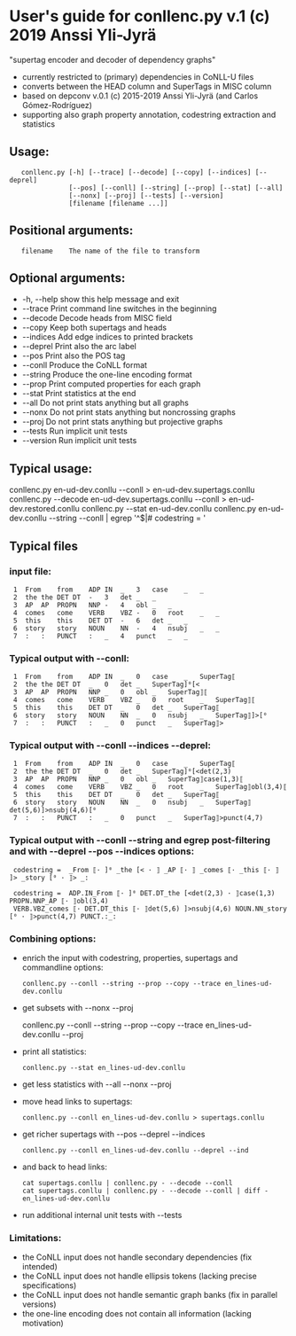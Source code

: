 # User's guide for conllenc.py v.1 (c) 2019 Anssi Yli-Jyrä

"supertag encoder and decoder of dependency graphs" 
- currently restricted to (primary) dependencies in CoNLL-U files
- converts between the HEAD column and SuperTags in MISC column 
- based on depconv v.0.1 (c) 2015-2019 Anssi Yli-Jyrä (and Carlos Gómez-Rodríguez)
- supporting also graph property annotation, codestring extraction and statistics
   
## Usage: 

       conllenc.py [-h] [--trace] [--decode] [--copy] [--indices] [--deprel]
                   [--pos] [--conll] [--string] [--prop] [--stat] [--all]
                   [--nonx] [--proj] [--tests] [--version]
                   [filename [filename ...]]

## Positional arguments:

       filename    The name of the file to transform

## Optional arguments:

- -h, --help  show this help message and exit
- --trace     Print command line switches in the beginning
- --decode    Decode heads from MISC field
- --copy      Keep both supertags and heads
- --indices   Add edge indices to printed brackets
- --deprel    Print also the arc label
- --pos       Print also the POS tag
- --conll     Produce the CoNLL format
- --string    Produce the one-line encoding format
- --prop      Print computed properties for each graph
- --stat      Print statistics at the end
- --all       Do not print stats anything but all graphs
- --nonx      Do not print stats anything but noncrossing graphs
- --proj      Do not print stats anything but projective graphs
- --tests     Run implicit unit tests
- --version   Run implicit unit tests

## Typical usage:

  conllenc.py          en-ud-dev.conllu           --conll > en-ud-dev.supertags.conllu
  conllenc.py --decode en-ud-dev.supertags.conllu --conll > en-ud-dev.restored.conllu
  conllenc.py --stat   en-ud-dev.conllu
  conllenc.py          en-ud-dev.conllu --string  --conll | egrep '^$|# codestring = '

## Typical files

### input file:

     1	From	from	ADP	IN	_	3	case	_	_
     2	the	the	DET	DT	-	3	det	_	_
     3	AP	AP	PROPN	NNP	-	4	obl	_	_
     4	comes	come	VERB	VBZ	-	0	root	_	_
     5	this	this	DET	DT	-	6	det	_	_
     6	story	story	NOUN	NN	-	4	nsubj	_	_
     7	:	:	PUNCT	:	_	4	punct	_	_

### Typical output with --conll:

     1	From	from	ADP	IN	_	0	case	_	SuperTag⟦
     2	the	the	DET	DT	_	0	det	_	SuperTag]⁰[<
     3	AP	AP	PROPN	NNP	_	0	obl	_	SuperTag⟧⟦
     4	comes	come	VERB	VBZ	_	0	root	_	SuperTag⟧⟦
     5	this	this	DET	DT	_	0	det	_	SuperTag⟦
     6	story	story	NOUN	NN	_	0	nsubj	_	SuperTag⟧]>[⁰
     7	:	:	PUNCT	:	_	0	punct	_	SuperTag⟧>

### Typical output with --conll --indices --deprel:

     1	From	from	ADP	IN	_	0	case	_	SuperTag⟦
     2	the	the	DET	DT	_	0	det	_	SuperTag]⁰[<det(2,3)
     3	AP	AP	PROPN	NNP	_	0	obl	_	SuperTag⟧case(1,3)⟦
     4	comes	come	VERB	VBZ	_	0	root	_	SuperTag⟧obl(3,4)⟦
     5	this	this	DET	DT	_	0	det	_	SuperTag⟦
     6	story	story	NOUN	NN	_	0	nsubj	_	SuperTag⟧det(5,6)]>nsubj(4,6)[⁰
     7	:	:	PUNCT	:	_	0	punct	_	SuperTag⟧>punct(4,7)

### Typical output with --conll --string and egrep post-filtering and with --deprel --pos --indices options:

     codestring =  _From ⟦· ]⁰ _the [< · ⟧ _AP ⟦· ⟧ _comes ⟦· _this ⟦· ⟧ ]> _story [⁰ · ⟧> _:

     codestring =  ADP.IN_From ⟦· ]⁰ DET.DT_the [<det(2,3) · ⟧case(1,3) PROPN.NNP_AP ⟦· ⟧obl(3,4) 
     VERB.VBZ_comes ⟦· DET.DT_this ⟦· ⟧det(5,6) ]>nsubj(4,6) NOUN.NN_story [⁰ · ⟧>punct(4,7) PUNCT.:_:

### Combining options:

- enrich the input with codestring, properties, supertags and commandline options:

      conllenc.py --conll --string --prop --copy --trace en_lines-ud-dev.conllu 

-  get subsets with --nonx --proj

      conllenc.py --conll --string --prop --copy --trace en_lines-ud-dev.conllu --proj

- print all statistics:

      conllenc.py --stat en_lines-ud-dev.conllu 

- get less statistics with --all --nonx --proj

- move head links to supertags:

      conllenc.py --conll en_lines-ud-dev.conllu > supertags.conllu

- get richer supertags with --pos --deprel --indices

      conllenc.py --conll en_lines-ud-dev.conllu --deprel --ind

- and back to head links:

      cat supertags.conllu | conllenc.py - --decode --conll 
      cat supertags.conllu | conllenc.py - --decode --conll | diff - en_lines-ud-dev.conllu
   
- run additional internal unit tests with --tests 

### Limitations:

- the CoNLL input does not handle secondary dependencies (fix intended)
- the CoNLL input does not handle ellipsis tokens (lacking precise specifications)
- the CoNLL input does not handle semantic graph banks (fix in parallel versions)
- the one-line encoding does not contain all information (lacking motivation)

